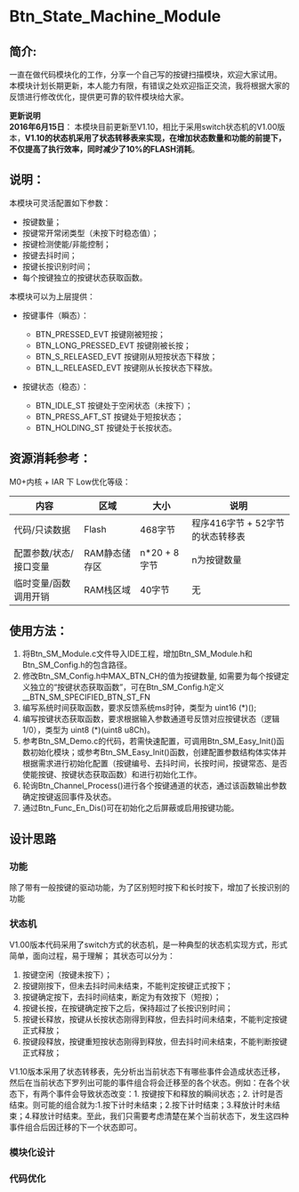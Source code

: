 # Btn_State_Machine_Module
## 简介:
一直在做代码模块化的工作，分享一个自己写的按键扫描模块，欢迎大家试用。   
本模块计划长期更新，本人能力有限，有错误之处欢迎指正交流，我将根据大家的反馈进行修改优化，提供更可靠的软件模块给大家。   

**更新说明**   
**2016年6月15日**： 本模块目前更新至V1.10，相比于采用switch状态机的V1.00版本，**V1.10的状态机采用了状态转移表来实现，在增加状态数量和功能的前提下，不仅提高了执行效率，同时减少了10%的FLASH消耗**。

## 说明：
本模块可灵活配置如下参数：
* 按键数量；
* 按键常开常闭类型（未按下时稳态值）；
* 按键检测使能/非能控制；
* 按键去抖时间；
* 按键长按识别时间；
* 每个按键独立的按键状态获取函数。
   
本模块可以为上层提供：
* 按键事件（瞬态）：
  * BTN_PRESSED_EVT        按键刚被短按；
  * BTN_LONG_PRESSED_EVT   按键刚被长按；
  * BTN_S_RELEASED_EVT     按键刚从短按状态下释放；
  * BTN_L_RELEASED_EVT     按键刚从长按状态下释放。
  
* 按键状态（稳态）：
  * BTN_IDLE_ST            按键处于空闲状态（未按下）；
  * BTN_PRESS_AFT_ST       按键处于短按状态；
  * BTN_HOLDING_ST         按键处于长按状态。

## 资源消耗参考：
M0+内核 + IAR 下 Low优化等级：  

 内容 | 区域 | 大小 | 说明                                                  
 ------------ | ------------ | ------------ | -------------
 代码/只读数据 | Flash | 468字节 | 程序416字节 + 52字节的状态转移表                                                    
 配置参数/状态/接口变量 | RAM静态储存区 | n*20 + 8字节 | n为按键数量  
 临时变量/函数调用开销 | RAM栈区域 | 40字节 | 无   
         
## 使用方法：
1. 将Btn_SM_Module.c文件导入IDE工程，增加Btn_SM_Module.h和Btn_SM_Config.h的包含路径。
2. 修改Btn_SM_Config.h中MAX_BTN_CH的值为按键数量, 如需要为每个按键定义独立的“按键状态获取函数”，可在Btn_SM_Config.h定义 __BTN_SM_SPECIFIED_BTN_ST_FN
3. 编写系统时间获取函数，要求反馈系统ms时钟，类型为 uint16 (*)();
4. 编写按键状态获取函数，要求根据输入参数通道号反馈对应按键状态（逻辑1/0），类型为 uint8 (*)(uint8 u8Ch)。
5. 参考Btn_SM_Demo.c的代码，若需快速配置，可调用Btn_SM_Easy_Init()函数初始化模块；或参考Btn_SM_Easy_Init()函数，创建配置参数结构体实体并根据需求进行初始化配置（按键编号、去抖时间，长按时间，按键常态、是否使能按键、按键状态获取函数）和进行初始化工作。
8. 轮询Btn_Channel_Process()进行各个按键通道的状态，通过该函数输出参数确定按键返回事件及状态。
9. 通过Btn_Func_En_Dis()可在初始化之后屏蔽或启用按键功能。


## 设计思路
### 功能
除了带有一般按键的驱动功能，为了区别短时按下和长时按下，增加了长按识别的功能
### 状态机
V1.00版本代码采用了switch方式的状态机，是一种典型的状态机实现方式，形式简单，面向过程，易于理解； 其状态可以分为：  

1. 按键空闲（按键未按下）；   
2. 按键刚按下，但未去抖时间未结束，不能判定按键正式按下；   
3. 按键确定按下，去抖时间结束，断定为有效按下（短按）；   
4. 按键长按，在按键确定按下之后，保持超过了长按识别时间；   
5. 按键长释放，按键从长按状态刚得到释放，但去抖时间未结束，不能判定按键正式释放；   
6. 按键段释放，按键重短按状态刚得到释放，但去抖时间未结束，不能判断按键正式释放；   

V1.10版本采用了状态转移表，先分析出当前状态下有哪些事件会造成状态迁移，然后在当前状态下罗列出可能的事件组合将会迁移至的各个状态。例如：在各个状态下，有两个事件会导致状态改变：1. 按键按下和释放的瞬间状态；2. 计时是否结束。则可能的组合就为:1.按下计时未结束；2.按下计时结束；3.释放计时未结束；4.释放计时结束。至此，我们只需要考虑清楚在某个当前状态下，发生这四种事件组合后因迁移的下一个状态即可。


### 模块化设计

### 代码优化
